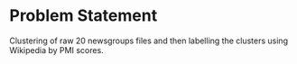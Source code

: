 # Problem Statement
Clustering of raw 20 newsgroups files and then labelling the clusters using Wikipedia by PMI scores.
